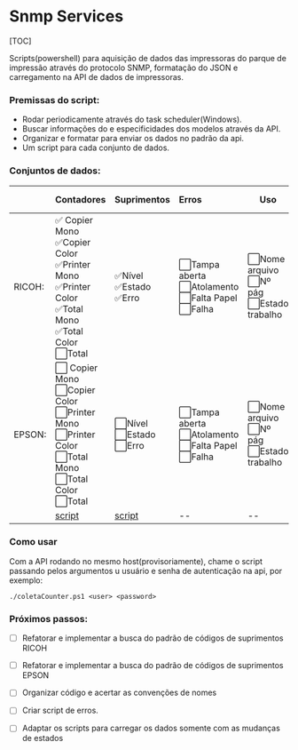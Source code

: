 # Snmp Services 

[TOC]

Scripts(powershell) para aquisição de dados das impressoras do parque de impressão através do protocolo SNMP, formatação do JSON e carregamento na API de dados de impressoras.   

### Premissas do script:

- Rodar periodicamente através do task scheduler(Windows).
- Buscar informações do e especificidades dos modelos através da API.
- Organizar e formatar para enviar os dados no padrão da api.
- Um script para cada conjunto de dados.

### Conjuntos de dados:

|        | Contadores                                                   | Suprimentos                     | Erros                                         | Uso                                    | Estado do Equipamento                |      |
| ------ | :----------------------------------------------------------- | :------------------------------ | :-------------------------------------------- | -------------------------------------- | ------------------------------------ | ---- |
| RICOH: | ✅ Copier Mono ✅Copier Color  ✅Printer Mono ✅Printer Color ✅Total Mono ✅Total Color ⬜Total | ✅Nível ✅Estado ✅Erro            | ⬜Tampa aberta ⬜Atolamento ⬜Falta Papel ⬜Falha | ⬜Nome arquivo ⬜Nº pág ⬜Estado trabalho | ⬜Em espera/uso ⬜consumo ⬜tempo ativo |      |
| EPSON: | ⬜ Copier Mono ⬜Copier Color  ⬜Printer Mono ⬜Printer Color ⬜Total Mono ⬜Total Color ⬜Total | ⬜Nível ⬜Estado ⬜Erro            | ⬜Tampa aberta ⬜Atolamento ⬜Falta Papel ⬜Falha | ⬜Nome arquivo ⬜Nº pág ⬜Estado trabalho | ⬜Em espera/uso ⬜consumo ⬜tempo ativo |      |
|        | [script](coletaCounter.ps1)                                  | [script](coletaSuprimentos.ps1) | --                                            | --                                     | --                                   |      |

### Como usar

Com a API rodando no mesmo host(provisoriamente), chame o script passando pelos argumentos u usuário e senha de autenticação na api, por exemplo:

```
./coletaCounter.ps1 <user> <password>
```

### Próximos passos:

- [ ] Refatorar e implementar a busca do padrão de códigos de suprimentos RICOH
- [ ] Refatorar e implementar a busca do padrão de códigos de suprimentos EPSON
- [ ] Organizar código e acertar as convenções de nomes
- [ ] Criar script de erros.
- [ ] Adaptar os scripts para carregar os dados somente com as mudanças de estados

